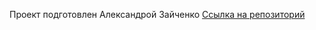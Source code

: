 Проект подготовлен Александрой Зайченко
 [Ссылка на репозиторий](https://github.com/tishka1691/ono-tebe-nado)

